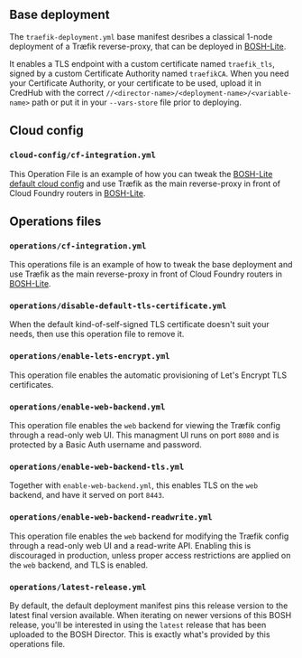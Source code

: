 ## Base deployment

The `traefik-deployment.yml` base manifest desribes a classical 1-node
deployment of a Træfik reverse-proxy, that can be deployed in
[BOSH-Lite](https://bosh.io/docs/bosh-lite.html).

It enables a TLS endpoint with a custom certificate named `traefik_tls`,
signed by a custom Certificate Authority named `traefikCA`. When you need your
Certificate Authority, or your certificate to be used, upload it in CredHub
with the correct `//<director-name>/<deployment-name>/<variable-name>` path or
put it in your `--vars-store` file prior to deploying.


## Cloud config

### `cloud-config/cf-integration.yml`

This Operation File is an example of how you can tweak the
[BOSH-Lite default cloud config](https://github.com/cloudfoundry/cf-deployment/blob/master/iaas-support/bosh-lite/cloud-config.yml)
and use Træfik as the main reverse-proxy in front of Cloud Foundry routers in
[BOSH-Lite](https://bosh.io/docs/bosh-lite.html).


## Operations files

### `operations/cf-integration.yml`

This operations file is an example of how to tweak the base deployment and use
Træfik as the main reverse-proxy in front of Cloud Foundry routers in
[BOSH-Lite](https://bosh.io/docs/bosh-lite.html).


### `operations/disable-default-tls-certificate.yml`

When the default kind-of-self-signed TLS certificate doesn't suit your needs,
then use this operation file to remove it.


### `operations/enable-lets-encrypt.yml`

This operation file enables the automatic provisioning of Let's Encrypt TLS
certificates.


### `operations/enable-web-backend.yml`

This operation file enables the `web` backend for viewing the Træfik config
through a read-only web UI. This managment UI runs on port `8080` and is
protected by a Basic Auth username and password.


### `operations/enable-web-backend-tls.yml`

Together with `enable-web-backend.yml`, this enables TLS on the `web` backend,
and have it served on port `8443`.


### `operations/enable-web-backend-readwrite.yml`

This operation file enables the `web` backend for modifying the Træfik config
through a read-only web UI and a read-write API. Enabling this is discouraged
in production, unless proper access restrictions are applied on the `web`
backend, and TLS is enabled.


### `operations/latest-release.yml`

By default, the default deployment manifest pins this release version to the
latest final version available. When iterating on newer versions of this BOSH
release, you'll be interested in using the `latest` release that has been
uploaded to the BOSH Director. This is exactly what's provided by this
operations file.
